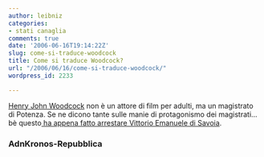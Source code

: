 ```yaml
---
author: leibniz
categories:
- stati canaglia
comments: true
date: '2006-06-16T19:14:22Z'
slug: come-si-traduce-woodcock
title: Come si traduce Woodcock?
url: "/2006/06/16/come-si-traduce-woodcock/"
wordpress_id: 2233

---
```

[Henry John Woodcock](https://www.adnkronos.com/3Level.php?cat=Cronaca&loid=1.0.471712382) non è un attore di film per adulti, ma un magistrato di Potenza. Se ne dicono tante sulle manie di protagonismo dei magistrati... bè questo[ ha appena fatto arrestare Vittorio Emanuele di Savoia](https://www.repubblica.it/2006/06/sezioni/cronaca/arrestato-vittorio-emanuele/arrestato-vittorio-emanuele/arrestato-vittorio-emanuele.html).

### AdnKronos-Repubblica
